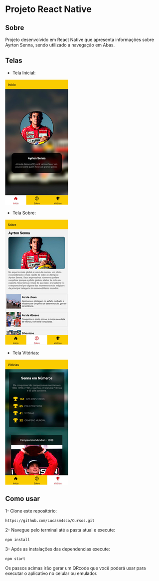 # Projeto React Native

## Sobre

Projeto desenvolvido em React Native que apresenta informações sobre Ayrton Senna, sendo utilizado a navegação em Abas.

## Telas

- Tela Inicial:

![foto tela inicial](./assets/tela-inicial.png)

- Tela Sobre:

![foto tela sobre](./assets/tela-sobre.png)

- Tela Vitórias:

![foto tela vitorias](./assets/tela-vitorias.png)

## Como usar

1- Clone este repositório:

```git
https://github.com/Lucasm4sco/Cursos.git
```

2- Navegue pelo terminal até a pasta atual e execute:

```node
npm install
```

3- Após as instalações das dependencias execute:

```node
npm start
```

Os passos acimas irão gerar um QRcode que você poderá usar para executar o aplicativo no celular ou emulador.
